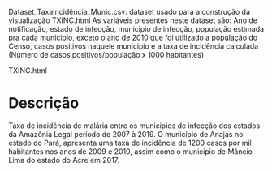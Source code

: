 Dataset_TaxaIncidência_Munic.csv: dataset usado para a construção da visualização TXINC.html
As variáveis presentes neste dataset são: Ano de notificação, estado de infecção, municipio de infecção, população estimada pra cada municipio, exceto o ano de 2010 que foi utilizado a população do Censo, casos positivos naquele municipio e a taxa de incidência calculada (Número de casos positivos/população x 1000 habitantes)

TXINC.html
# Descrição 

Taxa de incidência de malária entre os municipios de infecção dos estados da Amazônia Legal período de 2007 à 2019. O município de Anajás no estado do Pará, apresenta uma taxa de incidência de 1200 casos por mil habitantes nos anos de 2009 e 2010, assim como o municipio de Mâncio Lima do estado do Acre em 2017.







